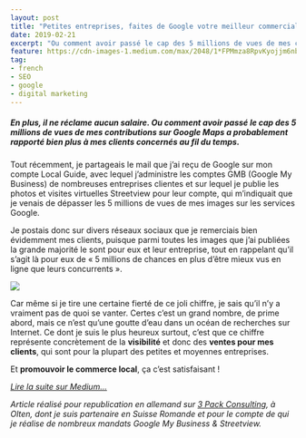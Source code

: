 ```yaml
---
layout: post
title: "Petites entreprises, faites de Google votre meilleur commercial"
date: 2019-02-21
excerpt: "Ou comment avoir passé le cap des 5 millions de vues de mes contributions sur Google Maps a probablement rapporté bien plus à mes clients concernés au fil du temps."
feature: https://cdn-images-1.medium.com/max/2048/1*FPMmza8RpvKyojjm6nbpsA.jpeg
tag:
- french
- SEO
- google
- digital marketing
---
```



##### En plus, il ne réclame aucun salaire. Ou comment avoir passé le cap des 5 millions de vues de mes contributions sur Google Maps a probablement rapporté bien plus à mes clients concernés au fil du temps.

Tout récemment, je partageais le mail que j’ai reçu de Google sur mon compte Local Guide, avec lequel j’administre les comptes GMB (Google My Business) de nombreuses entreprises clientes et sur lequel je publie les photos et visites virtuelles Streetview pour leur compte, qui m’indiquait que je venais de dépasser les 5 millions de vues de mes images sur les services Google.

Je postais donc sur divers réseaux sociaux que je remerciais bien évidemment mes clients, puisque parmi toutes les images que j’ai publiées la grande majorité le sont pour eux et leur entreprise, tout en rappelant qu’il s’agit là pour eux de « 5 millions de chances en plus d’être mieux vus en ligne que leurs concurrents ».

![](https://cdn-images-1.medium.com/max/640/1*4nq1e0JrQeoiH_IRTKfpMw.png)

Car même si je tire une certaine fierté de ce joli chiffre, je sais qu’il n’y a vraiment pas de quoi se vanter. Certes c’est un grand nombre, de prime abord, mais ce n’est qu’une goutte d’eau dans un océan de recherches sur Internet. Ce dont je suis le plus heureux surtout, c’est que ce chiffre représente concrètement de la **visibilité** et donc des **ventes pour mes clients**, qui sont pour la plupart des petites et moyennes entreprises.

Et **promouvoir le commerce local**, ça c’est satisfaisant !

[*Lire la suite sur Medium...*](https://medium.com/@Romain_Marchand/petites-entreprises-faites-de-google-votre-meilleur-commercial-224f041b818a)

_Article réalisé pour republication en allemand sur [3 Pack Consulting](https://3pack.ch), à Olten, dont je suis partenaire en Suisse Romande et pour le compte de qui je réalise de nombreux mandats Google My Business & Streetview._
